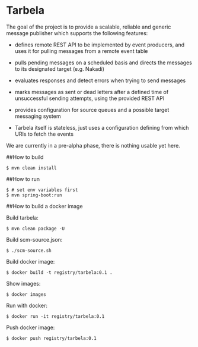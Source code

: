 # Tarbela

The goal of the project is to provide a scalable, reliable and generic message publisher which supports the following features:

+ defines remote REST API to be implemented by event producers, and uses it for pulling messages from a remote event table

+ pulls pending messages on a scheduled basis and directs the messages to its designated target (e.g. Nakadi)

+ evaluates responses and detect errors when trying to send messages

+ marks messages as sent or dead letters after a defined time of unsuccessful sending attempts, using the provided REST API
  
+ provides configuration for source queues and a possible target messaging system

+ Tarbela itself is stateless, just uses a configuration defining from which URIs to fetch the events

 
We are currently in a pre-alpha phase, there is nothing usable yet here.


##How to build

    $ mvn clean install

##How to run

    $ # set env variables first
    $ mvn spring-boot:run 

##How to build a docker image

Build tarbela:

    $ mvn clean package -U

Build scm-source.json:

    $ ./scm-source.sh

Build docker image:

    $ docker build -t registry/tarbela:0.1 .

Show images:

    $ docker images

Run with docker:

    $ docker run -it registry/tarbela:0.1
    
Push docker image:

    $ docker push registry/tarbela:0.1
